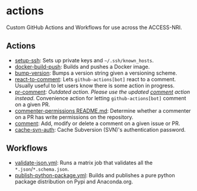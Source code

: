 # actions

Custom GitHub Actions and Workflows for use across the ACCESS-NRI.

## Actions

* [setup-ssh](.github/actions/setup-ssh/README.md): Sets up private keys and `~/.ssh/known_hosts`.
* [docker-build-push](.github/actions/docker-build-push/README.md): Builds and pushes a Docker image.
* [bump-version](.github/actions/bump-version/README.md): Bumps a version string given a versioning scheme.
* [react-to-comment](.github/actions/react-to-comment/README.md): Lets `github-actions[bot]` react to a comment. Usually useful to let users know there is some action in progress.
* [pr-comment](.github/actions/pr-comment/README.md): _Outdated action. Please use the updated [comment](.github/actions/comment/README.md) action instead_. Convenience action for letting `github-actions[bot]` comment on a given PR.
* [commenter-permissions README.md](.github/actions/commenter-permission-check/README.md): Determine whether a commenter on a PR has write permissions on the repository.
* [comment](.github/actions/comment/README.md): Add, modify or delete a comment on a given issue or PR.
* [cache-svn-auth](.github/actions/cache-svn-auth/README.md): Cache Subversion (SVN)'s authentication password.

## Workflows

* [validate-json.yml](.github/workflows/README.md#validate-json-workflow): Runs a matrix job that validates all the `*.json`/`*.schema.json`.
* [publish-python-package.yml](.github/workflows/README.md#publish-python-package-workflow): Builds and publishes a pure python package distribution on Pypi and Anaconda.org.
